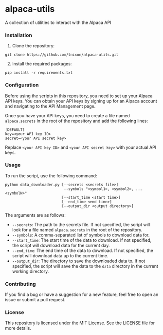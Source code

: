 # alpaca-utils
A collection of utilities to interact with the Alpaca API

### Installation
1) Clone the repository:
```commandline
git clone https://github.com/tnixon/alpaca-utils.git
```
2) Install the required packages:
```commandline
pip install -r requirements.txt
```

### Configuration
Before using the scripts in this repository, you need to set up your Alpaca API keys. 
You can obtain your API keys by signing up for an Alpaca account and navigating to the API Management page.

Once you have your API keys, you need to create a file named `alpaca.secrets` in the root of the repository 
and add the following lines:

```text
[DEFAULT]
key=<your API key ID>
secret=<your API secret key>
```
Replace `<your API key ID>` and `<your API secret key>` with your actual API keys.

### Usage
To run the script, use the following command:
```commandline
python data_downloader.py [--secrets <secrets file>] 
                           --symbols "<symbol1>, <symbol2>, ... <symbolN>" 
                          [--start_time <start time>] 
                          [--end_time <end time>]
                          [--output_dir <output directory>]
```
The arguments are as follows:
* `--secrets`: The path to the secrets file. If not specified, the script will look for a file named `alpaca.secrets` in the root of the repository.
* `--symbols`: A comma-separated list of symbols to download data for.
* `--start_time`: The start time of the data to download. If not specified, the script will download data for the current day.
* `--end_time`: The end time of the data to download. If not specified, the script will download data up to the current time.
* `--output_dir`: The directory to save the downloaded data to. If not specified, the script will save the data to the `data` directory in the current working directory.

### Contributing
If you find a bug or have a suggestion for a new feature, feel free to open an issue or submit a pull request.

### License
This repository is licensed under the MIT License. See the LICENSE file for more details.